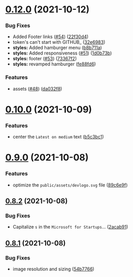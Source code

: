 # [0.12.0](https://github.com/web3community/devprotocol.xyz/compare/v0.10.0...v0.12.0) (2021-10-12)


### Bug Fixes

* Added Footer links ([#54](https://github.com/web3community/devprotocol.xyz/issues/54)) ([22f30d4](https://github.com/web3community/devprotocol.xyz/commit/22f30d44b08d059559954b752642669f779dfdcc))
* token's can't start with GITHUB_ ([32e6983](https://github.com/web3community/devprotocol.xyz/commit/32e6983634d6b3cd7968baf4b1b9870d54afdb51))
* **styles:** Added hamburger menu ([b8b711a](https://github.com/web3community/devprotocol.xyz/commit/b8b711a7856b9faf29193042af304795bd356048))
* **styles:** Added responsiveness ([#51](https://github.com/web3community/devprotocol.xyz/issues/51)) ([1d0b73b](https://github.com/web3community/devprotocol.xyz/commit/1d0b73be27668980ba14cab5969c2f191c345d20))
* **styles:** footer ([#53](https://github.com/web3community/devprotocol.xyz/issues/53)) ([73367f2](https://github.com/web3community/devprotocol.xyz/commit/73367f26e016d2876438593312da8fb8581e383e))
* **styles:** revamped hamburger ([fe88fd6](https://github.com/web3community/devprotocol.xyz/commit/fe88fd6eeb7dfec4e79d92d3132f3848ccce36e7))


### Features

* assets ([#48](https://github.com/web3community/devprotocol.xyz/issues/48)) ([da032f8](https://github.com/web3community/devprotocol.xyz/commit/da032f87c6127d8a6521ab49545945362b49b570))



# [0.10.0](https://github.com/web3community/devprotocol.xyz/compare/v0.9.0...v0.10.0) (2021-10-09)


### Features

* center the `Latest on medium` text ([b5c3bc1](https://github.com/web3community/devprotocol.xyz/commit/b5c3bc10f3cd1ecd10724385156e853e33649c35))



# [0.9.0](https://github.com/web3community/devprotocol.xyz/compare/v0.8.2...v0.9.0) (2021-10-08)


### Features

* optimize the `public/assets/devlogo.svg` file ([89c6e9f](https://github.com/web3community/devprotocol.xyz/commit/89c6e9f5fa601a41882d532897c5b44034d75374))



## [0.8.2](https://github.com/web3community/devprotocol.xyz/compare/v0.8.1...v0.8.2) (2021-10-08)


### Bug Fixes

* Capitalize `s` in the `Microsoft for Startups`... ([2acab91](https://github.com/web3community/devprotocol.xyz/commit/2acab910d4b77c94e57f3ebdfe80b55effb44b25))



## [0.8.1](https://github.com/web3community/devprotocol.xyz/compare/v0.8.0...v0.8.1) (2021-10-08)


### Bug Fixes

* image resolution and sizing ([54b7766](https://github.com/web3community/devprotocol.xyz/commit/54b7766fe3b7c0194808e236f350005bf5f68a24))



